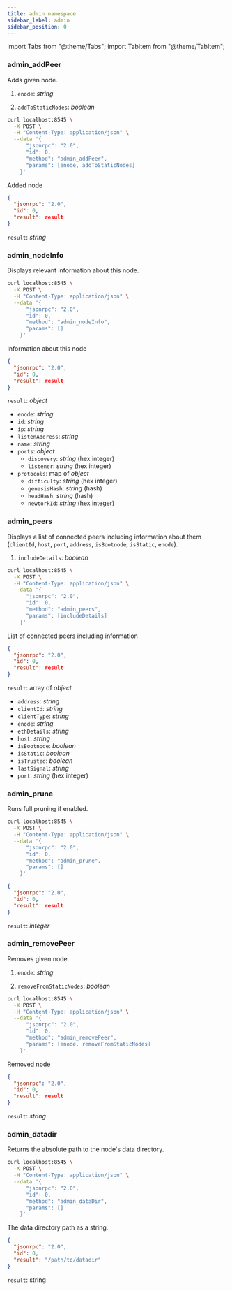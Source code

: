 ```yaml
---
title: admin namespace
sidebar_label: admin
sidebar_position: 0
---
```


import Tabs from "@theme/Tabs";
import TabItem from "@theme/TabItem";

### admin_addPeer

Adds given node.

<Tabs>
<TabItem value="params" label="Parameters">

1. `enode`: *string*

2. `addToStaticNodes`: *boolean*


</TabItem>
<TabItem value="request" label="Request" default>

```bash
curl localhost:8545 \
  -X POST \
  -H "Content-Type: application/json" \
  --data '{
      "jsonrpc": "2.0",
      "id": 0,
      "method": "admin_addPeer",
      "params": [enode, addToStaticNodes]
    }'
```

</TabItem>
<TabItem value="response" label="Response">

Added node

```json
{
  "jsonrpc": "2.0",
  "id": 0,
  "result": result
}
```

`result`: *string*

</TabItem>
</Tabs>

### admin_nodeInfo

Displays relevant information about this node.

<Tabs>
<TabItem value="request" label="Request" default>

```bash
curl localhost:8545 \
  -X POST \
  -H "Content-Type: application/json" \
  --data '{
      "jsonrpc": "2.0",
      "id": 0,
      "method": "admin_nodeInfo",
      "params": []
    }'
```

</TabItem>
<TabItem value="response" label="Response">

Information about this node

```json
{
  "jsonrpc": "2.0",
  "id": 0,
  "result": result
}
```

`result`: *object*
  - `enode`: *string*
  - `id`: *string*
  - `ip`: *string*
  - `listenAddress`: *string*
  - `name`: *string*
  - `ports`: *object*
    - `discovery`: *string* (hex integer)
    - `listener`: *string* (hex integer)
  - `protocols`: map of *object*
    - `difficulty`: *string* (hex integer)
    - `genesisHash`: *string* (hash)
    - `headHash`: *string* (hash)
    - `newtorkId`: *string* (hex integer)

</TabItem>
</Tabs>

### admin_peers

Displays a list of connected peers including information about them (`clientId`, `host`, `port`, `address`, `isBootnode`, `isStatic`, `enode`).

<Tabs>
<TabItem value="params" label="Parameters">

1. `includeDetails`: *boolean*


</TabItem>
<TabItem value="request" label="Request" default>

```bash
curl localhost:8545 \
  -X POST \
  -H "Content-Type: application/json" \
  --data '{
      "jsonrpc": "2.0",
      "id": 0,
      "method": "admin_peers",
      "params": [includeDetails]
    }'
```

</TabItem>
<TabItem value="response" label="Response">

List of connected peers including information

```json
{
  "jsonrpc": "2.0",
  "id": 0,
  "result": result
}
```

`result`: array of *object*
  - `address`: *string*
  - `clientId`: *string*
  - `clientType`: *string*
  - `enode`: *string*
  - `ethDetails`: *string*
  - `host`: *string*
  - `isBootnode`: *boolean*
  - `isStatic`: *boolean*
  - `isTrusted`: *boolean*
  - `lastSignal`: *string*
  - `port`: *string* (hex integer)

</TabItem>
</Tabs>

### admin_prune

Runs full pruning if enabled.

<Tabs>
<TabItem value="request" label="Request" default>

```bash
curl localhost:8545 \
  -X POST \
  -H "Content-Type: application/json" \
  --data '{
      "jsonrpc": "2.0",
      "id": 0,
      "method": "admin_prune",
      "params": []
    }'
```

</TabItem>
<TabItem value="response" label="Response">

```json
{
  "jsonrpc": "2.0",
  "id": 0,
  "result": result
}
```

`result`: *integer*

</TabItem>
</Tabs>

### admin_removePeer

Removes given node.

<Tabs>
<TabItem value="params" label="Parameters">

1. `enode`: *string*

2. `removeFromStaticNodes`: *boolean*


</TabItem>
<TabItem value="request" label="Request" default>

```bash
curl localhost:8545 \
  -X POST \
  -H "Content-Type: application/json" \
  --data '{
      "jsonrpc": "2.0",
      "id": 0,
      "method": "admin_removePeer",
      "params": [enode, removeFromStaticNodes]
    }'
```

</TabItem>
<TabItem value="response" label="Response">

Removed node

```json
{
  "jsonrpc": "2.0",
  "id": 0,
  "result": result
}
```

`result`: *string*

</TabItem>
</Tabs>

### admin_datadir

Returns the absolute path to the node's data directory.

<Tabs>

<TabItem value="request" label="Request" default>

```bash
curl localhost:8545 \
  -X POST \
  -H "Content-Type: application/json" \
  --data '{
      "jsonrpc": "2.0",
      "id": 0,
      "method": "admin_dataDir",
      "params": []
    }'
```

</TabItem>
<TabItem value="response" label="Response">

The data directory path as a string.

```json
{
  "jsonrpc": "2.0",
  "id": 0,
  "result": "/path/to/datadir"
}
```

`result`: string

</TabItem>
</Tabs>
